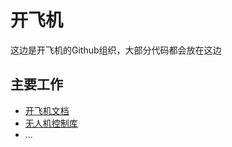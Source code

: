 # 开飞机

这边是开飞机的Github组织，大部分代码都会放在这边

## 主要工作

- [开飞机文档](https://we-fly.cd.al)
- [无人机控制库](https://github.com/We-Fly/communication)
- ...